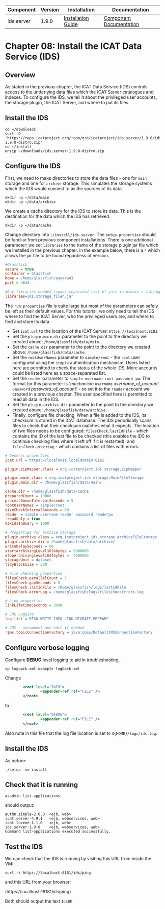 | Component   | Version | Installation                                                                                | Documentation |
| ---------   | ------- | ------------                                                                                | ------------- |
| ids.server  | 1.9.0   | [Installation Guide](https://repo.icatproject.org/site/ids/server/1.9.0/installation.html)  | [Component Documentation](https://icatproject.org/user-documentation/icat-data-service/) |

Chapter 08: Install the ICAT Data Service (IDS)
==============================================

Overview
--------

As stated in the previous chapter, the ICAT Data Service (IDS) controls access to the underlying data files which the ICAT Server catalogues and indexes. To configure the IDS, we tell it about the privileged user accounts, the storage plugin, the ICAT Server, and where to put its files.

Install the IDS
---------------
```Shell
cd ~/downloads
curl -O 'https://repo.icatproject.org/repo/org/icatproject/ids.server/1.9.0/ids.server-1.9.0-distro.zip'
cd ~/install
unzip ~/downloads/ids.server-1.9.0-distro.zip
```

Configure the IDS
-----------------
First, we need to make directories to store the data files - one for `main` storage and one for `archive` storage. This simulates the storage systems which the IDS would connect to as the sources of its data.
```Shell
mkdir -p ~/data/main
mkdir -p ~/data/archive
```

We create a cache directory for the IDS to store its data. This is the destination for the data which the IDS has retrieved.
```Shell
mkdir -p ~/data/cache
```

Change directory into `~/install/ids.server`. The `setup.properties` should be familiar from previous component installations. There is one addtional parameter: we set `libraries` to the name of the storage plugin jar file which we installed in the previous chapter. In the example below, there is a `*` which allows the jar file to be found regardless of version.

```INI
#Glassfish
secure = true
container = Glassfish
home = /home/glassfish/payara41
port = 4848

#Any libraries needed (space separated list of jars in domain's lib/applibs
libraries=ids.storage_file*.jar
```

The `run.properties` file is quite large but most of the parameters can safely be left as their default values. For this tutorial, we only need to tell the IDS where to find the ICAT Server, who the privileged users are, and where to find and store its data.
* Set `icat.url` to the location of the ICAT Server: `https://localhost:8181`.
* Set the `plugin.main.dir` parameter to the point to the directory we created above: `/home/glassfish/data/main`.
* Set the `cache.dir` parameter to the point to the directory we created above: `/home/glassfish/data/cache`.
* Set the `rootUserNames` parameter to `simple/root` - the `root` user configured using the `simple` authentication mechanism. Users listed here are permitted to check the status of the whole IDS. More accounts could be listed here as a space-separated list.
* Set the `reader` parameter to `simple username root password pw`. The format for this parameter is '*mechanism* `username` *username_of_account* `password` *password_of_account*' - so set it to the `reader` account we created in a previous chapter. The user specified here is permitted to read all data in the IDS.
* Set the `plugin.archive.dir` parameter to the point to the directory we created above: `/home/glassfish/data/archive`.
* Finally, configure file checking. When a file is added to the IDS, its checksum is stored in the ICAT database. The IDS periodically scans files to check that their checksum matches what it expects. The location of two files needs to be configured: `filesCheck.lastIdFile` - which contains the ID of the last file to be checked (this enables the IDS to continue checking files where it left off if it is restarted); and `filesCheck.errorLog` - which contains a list of files with errors.

```INI
# General properties
icat.url = https://localhost.localdomain:8181

plugin.zipMapper.class = org.icatproject.ids.storage.ZipMapper

plugin.main.class = org.icatproject.ids.storage.MainFileStorage
plugin.main.dir = /home/glassfish/data/main/

cache.dir = /home/glassfish/data/cache
preparedCount = 10000
processQueueIntervalSeconds = 5
rootUserNames = simple/root
sizeCheckIntervalSeconds = 60
reader = simple username reader password readerpw
!readOnly = true
maxIdsInQuery = 1000

# Properties for archive storage
plugin.archive.class = org.icatproject.ids.storage.ArchiveFileStorage
plugin.archive.dir = /home/glassfish/data/archive/
writeDelaySeconds = 60
startArchivingLevel1024bytes = 5000000
stopArchivingLevel1024bytes =  4000000
storageUnit = dataset
tidyBlockSize = 500

# File checking properties
filesCheck.parallelCount = 5
filesCheck.gapSeconds = 5
filesCheck.lastIdFile = /home/glassfish/logs/lastIdFile
filesCheck.errorLog = /home/glassfish/logs/filesCheckErrors.log

# Link properties
linkLifetimeSeconds = 3600

# JMS Logging
log.list = READ WRITE INFO LINK MIGRATE PREPARE

# JMS - uncomment and edit if needed
!jms.topicConnectionFactory = java:comp/DefaultJMSConnectionFactory
```

Configure verbose logging
-------------------------

Configure **DEBUG** level logging to aid in troubleshooting.


```Shell
cp logback.xml.example logback.xml
```

Change

```XML
        <root level="INFO">
                <appender-ref ref="FILE" />
        </root>
```
to
```XML
        <root level="DEBUG">
                <appender-ref ref="FILE" />
        </root>
```

Also note in this file that the log file location is set to `${HOME}/logs/ids.log`.

Install the IDS
---------------
As before:
```Shell
./setup -vv install
```

Check that it is running
------------------------

```Shell
asadmin list-applications
```
should output:
```
authn.simple-2.0.0  <ejb, web>
icat.server-4.9.1   <ejb, webservices, web>
icat.lucene-1.1.0   <ejb, web>
ids.server-1.9.0    <ejb, webservices, web>
Command list-applications executed successfully.
```

Test the IDS
------------

We can check that the IDS is running by visiting this URL from inside the VM:

```Shell
curl -k https://localhost:8181/ids/ping
```
and this URL from your browser:

(https://localhost:18181/ids/ping)

Both should output the text `IdsOK`.
